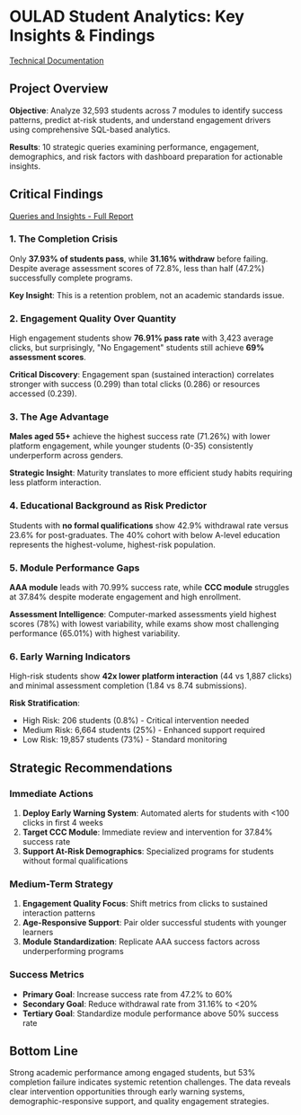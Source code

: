 # OULAD Student Analytics: Key Insights & Findings

[Technical Documentation](https://github.com/tammai1610/edu-analytics/blob/main/Technical%20Documentation)

## Project Overview
**Objective**: Analyze 32,593 students across 7 modules to identify success patterns, predict at-risk students, and understand engagement drivers using comprehensive SQL-based analytics.

**Results**: 10 strategic queries examining performance, engagement, demographics, and risk factors with dashboard preparation for actionable insights.

## Critical Findings

[Queries and Insights - Full Report](https://github.com/tammai1610/edu-analytics/blob/main/03-analysis-dashboard.ipynb)

### 1. The Completion Crisis
Only **37.93% of students pass**, while **31.16% withdraw** before failing. Despite average assessment scores of 72.8%, less than half (47.2%) successfully complete programs.

**Key Insight**: This is a retention problem, not an academic standards issue.

### 2. Engagement Quality Over Quantity
High engagement students show **76.91% pass rate** with 3,423 average clicks, but surprisingly, "No Engagement" students still achieve **69% assessment scores**.

**Critical Discovery**: Engagement span (sustained interaction) correlates stronger with success (0.299) than total clicks (0.286) or resources accessed (0.239).

### 3. The Age Advantage
**Males aged 55+** achieve the highest success rate (71.26%) with lower platform engagement, while younger students (0-35) consistently underperform across genders.

**Strategic Insight**: Maturity translates to more efficient study habits requiring less platform interaction.

### 4. Educational Background as Risk Predictor
Students with **no formal qualifications** show 42.9% withdrawal rate versus 23.6% for post-graduates. The 40% cohort with below A-level education represents the highest-volume, highest-risk population.

### 5. Module Performance Gaps
**AAA module** leads with 70.99% success rate, while **CCC module** struggles at 37.84% despite moderate engagement and high enrollment.

**Assessment Intelligence**: Computer-marked assessments yield highest scores (78%) with lowest variability, while exams show most challenging performance (65.01%) with highest variability.

### 6. Early Warning Indicators
High-risk students show **42x lower platform interaction** (44 vs 1,887 clicks) and minimal assessment completion (1.84 vs 8.74 submissions).

**Risk Stratification**:
- High Risk: 206 students (0.8%) - Critical intervention needed
- Medium Risk: 6,664 students (25%) - Enhanced support required
- Low Risk: 19,857 students (73%) - Standard monitoring

## Strategic Recommendations

### Immediate Actions
1. **Deploy Early Warning System**: Automated alerts for students with <100 clicks in first 4 weeks
2. **Target CCC Module**: Immediate review and intervention for 37.84% success rate
3. **Support At-Risk Demographics**: Specialized programs for students without formal qualifications

### Medium-Term Strategy
1. **Engagement Quality Focus**: Shift metrics from clicks to sustained interaction patterns
2. **Age-Responsive Support**: Pair older successful students with younger learners
3. **Module Standardization**: Replicate AAA success factors across underperforming programs

### Success Metrics
- **Primary Goal**: Increase success rate from 47.2% to 60%
- **Secondary Goal**: Reduce withdrawal rate from 31.16% to <20%
- **Tertiary Goal**: Standardize module performance above 50% success rate

## Bottom Line
Strong academic performance among engaged students, but 53% completion failure indicates systemic retention challenges. The data reveals clear intervention opportunities through early warning systems, demographic-responsive support, and quality engagement strategies.
